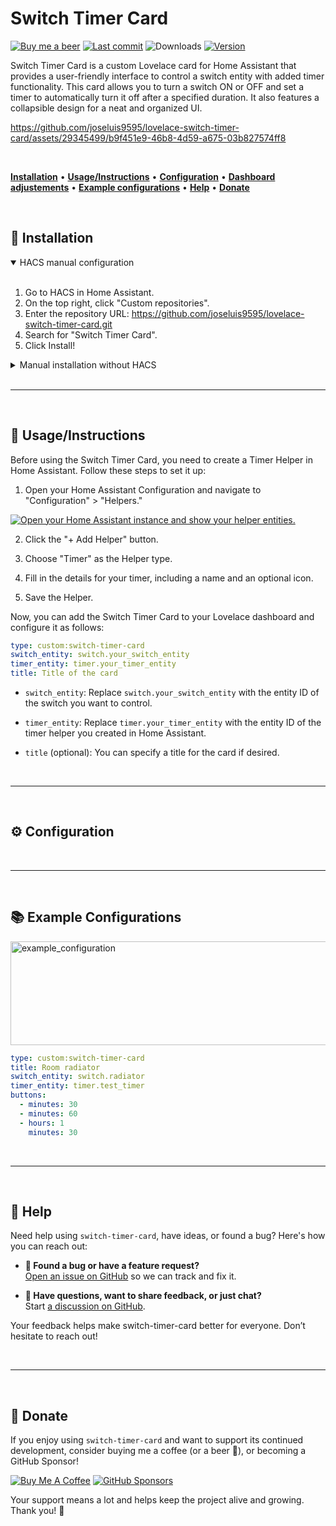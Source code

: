 # Switch Timer Card

[![Buy me a beer](https://img.shields.io/badge/Support-Buy%20me%20a%20beer-fdd734?logo=buy-me-a-coffee)](https://www.buymeacoffee.com/joseluis9595)
[![Last commit](https://img.shields.io/github/last-commit/joseluis9595/lovelace-switch-timer-card)](#)
![Downloads](https://img.shields.io/github/downloads/joseluis9595/lovelace-switch-timer-card/total)
[![Version](https://img.shields.io/github/v/release/joseluis9595/lovelace-switch-timer-card)](#)

Switch Timer Card is a custom Lovelace card for Home Assistant that provides a user-friendly interface to control a switch entity with added timer functionality. This card allows you to turn a switch ON or OFF and set a timer to automatically turn it off after a specified duration. It also features a collapsible design for a neat and organized UI.


https://github.com/joseluis9595/lovelace-switch-timer-card/assets/29345499/b9f451e9-46b8-4d59-a675-03b827574ff8


<br>

[**Installation**](#-installation) • [**Usage/Instructions**](#-usageinstructions) • [**Configuration**](#%EF%B8%8F-configuration) • [**Dashboard adjustements**](#%EF%B8%8F-dashboard-adjustements) • [**Example configurations**](#-example-configurations) • [**Help**](#-help) • [**Donate**](#-donate)

<br>


## 🚀 Installation

<details open>
  <summary>HACS manual configuration</summary>

<br>

1. Go to HACS in Home Assistant.
2. On the top right, click "Custom repositories".
3. Enter the repository URL: https://github.com/joseluis9595/lovelace-switch-timer-card.git
4. Search for "Switch Timer Card".
5. Click Install!

</details>

<details>
  <summary>Manual installation without HACS</summary>

<br>

1. Download [switch-timer-card.js](https://github.com/joseluis9595/lovelace-switch-timer-card/releases/latest/download/switch-timer-card.js) from the latest release.
2. Move this file to home assistant's `<config>/www` folder.
3. In home assistant, go to `Settings > Dashboards`.
4. On the top right corner, click `Resources`.
5. Add a new resource with the following:
   - **URL**: `/local/switch-timer-card.js`
   - **Resource type**: JavaScript module
6. Go to your dashboard, refresh your page and add your new switch-timer-card!

</details>

<br>

---

<br>

## 📖 Usage/Instructions

Before using the Switch Timer Card, you need to create a Timer Helper in Home Assistant. Follow these steps to set it up:

1. Open your Home Assistant Configuration and navigate to "Configuration" > "Helpers."

[![Open your Home Assistant instance and show your helper entities.](https://my.home-assistant.io/badges/helpers.svg)](https://my.home-assistant.io/redirect/helpers/)

2. Click the "+ Add Helper" button.

3. Choose "Timer" as the Helper type.

4. Fill in the details for your timer, including a name and an optional icon.

5. Save the Helper.

Now, you can add the Switch Timer Card to your Lovelace dashboard and configure it as follows:

```yaml
type: custom:switch-timer-card
switch_entity: switch.your_switch_entity
timer_entity: timer.your_timer_entity
title: Title of the card
```

- `switch_entity`: Replace `switch.your_switch_entity` with the entity ID of the switch you want to control.

- `timer_entity`: Replace `timer.your_timer_entity` with the entity ID of the timer helper you created in Home Assistant.

- `title` (optional): You can specify a title for the card if desired.

<br>

---

<br>

## ⚙️ Configuration

<br>

---

<br>

## 📚 Example Configurations

<img width="514" height="166" alt="example_configuration" src="https://github.com/user-attachments/assets/48e83e78-d898-4f61-87df-cef1578f6f62" />


```yaml
type: custom:switch-timer-card
title: Room radiator
switch_entity: switch.radiator
timer_entity: timer.test_timer
buttons:
  - minutes: 30
  - minutes: 60
  - hours: 1
    minutes: 30
```

<br>

---

<br>

## 💬 Help

Need help using `switch-timer-card`, have ideas, or found a bug? Here's how you can reach out:

- **🐛 Found a bug or have a feature request?**<br>
  [Open an issue on GitHub](https://github.com/joseluis9595/lovelace-switch-timer-card/issues) so we can track and fix it.

- **💬 Have questions, want to share feedback, or just chat?**<br>
  Start [a discussion on GitHub](https://github.com/joseluis9595/lovelace-switch-timer-card/discussions).

Your feedback helps make switch-timer-card better for everyone. Don’t hesitate to reach out!

<br>

---

<br>

## 🍻 Donate

If you enjoy using `switch-timer-card` and want to support its continued development, consider buying me a coffee (or a beer 🍺), or becoming a GitHub Sponsor!

[![Buy Me A Coffee](https://img.shields.io/badge/Buy_Me_a_Beer-fdd734?&logo=buy-me-a-coffee&logoColor=black&style=for-the-badge)](https://www.buymeacoffee.com/joseluis9595) [![GitHub Sponsors](https://img.shields.io/badge/GitHub_Sponsors-30363d?style=for-the-badge&logo=github&logoColor=white)](https://github.com/sponsors/joseluis9595)

Your support means a lot and helps keep the project alive and growing. Thank you! 🙌
